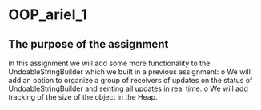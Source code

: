 # OOP_ariel_1
## The purpose of the assignment
In this assignment we will add some more functionality to the UndoableStringBuilder
which we built in a previous assignment:
  o We will add an option to organize a group of receivers of updates on the status of
  UndoableStringBuilder and senting all updates in real time.
  o We will add tracking of the size of the object in the Heap.

